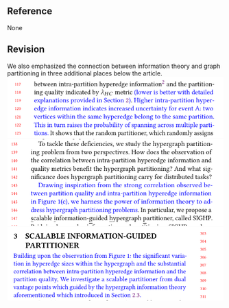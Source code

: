 ## Reference 
None
## Revision


We also emphasized the connection between information theory and graph partitioning in three additional places below the article.
![](./pic/emphasize1.png)
![](./pic/emphasize2.png)
![](./pic/emphasize3.png)